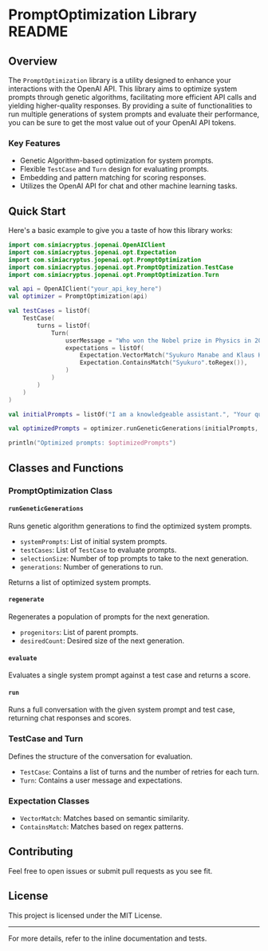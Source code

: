 # PromptOptimization Library README

## Overview

The `PromptOptimization` library is a utility designed to enhance your interactions with the OpenAI API. This library
aims to optimize system prompts through genetic algorithms, facilitating more efficient API calls and yielding
higher-quality responses. By providing a suite of functionalities to run multiple generations of system prompts and
evaluate their performance, you can be sure to get the most value out of your OpenAI API tokens.

### Key Features

- Genetic Algorithm-based optimization for system prompts.
- Flexible `TestCase` and `Turn` design for evaluating prompts.
- Embedding and pattern matching for scoring responses.
- Utilizes the OpenAI API for chat and other machine learning tasks.

## Quick Start

Here's a basic example to give you a taste of how this library works:

```kotlin
import com.simiacryptus.jopenai.OpenAIClient
import com.simiacryptus.jopenai.opt.Expectation
import com.simiacryptus.jopenai.opt.PromptOptimization
import com.simiacryptus.jopenai.opt.PromptOptimization.TestCase
import com.simiacryptus.jopenai.opt.PromptOptimization.Turn

val api = OpenAIClient("your_api_key_here")
val optimizer = PromptOptimization(api)

val testCases = listOf(
    TestCase(
        turns = listOf(
            Turn(
                userMessage = "Who won the Nobel prize in Physics in 2021?",
                expectations = listOf(
                    Expectation.VectorMatch("Syukuro Manabe and Klaus Hasselmann"),
                    Expectation.ContainsMatch("Syukuro".toRegex()),
                )
            )
        )
    )
)

val initialPrompts = listOf("I am a knowledgeable assistant.", "Your query will be answered accurately.")

val optimizedPrompts = optimizer.runGeneticGenerations(initialPrompts, testCases)

println("Optimized prompts: $optimizedPrompts")
```

## Classes and Functions

### PromptOptimization Class

#### `runGeneticGenerations`

Runs genetic algorithm generations to find the optimized system prompts.

- `systemPrompts`: List of initial system prompts.
- `testCases`: List of `TestCase` to evaluate prompts.
- `selectionSize`: Number of top prompts to take to the next generation.
- `generations`: Number of generations to run.

Returns a list of optimized system prompts.

#### `regenerate`

Regenerates a population of prompts for the next generation.

- `progenitors`: List of parent prompts.
- `desiredCount`: Desired size of the next generation.

#### `evaluate`

Evaluates a single system prompt against a test case and returns a score.

#### `run`

Runs a full conversation with the given system prompt and test case, returning chat responses and scores.

### TestCase and Turn

Defines the structure of the conversation for evaluation.

- `TestCase`: Contains a list of turns and the number of retries for each turn.
- `Turn`: Contains a user message and expectations.

### Expectation Classes

- `VectorMatch`: Matches based on semantic similarity.
- `ContainsMatch`: Matches based on regex patterns.

## Contributing

Feel free to open issues or submit pull requests as you see fit.

## License

This project is licensed under the MIT License.

---

For more details, refer to the inline documentation and tests.
